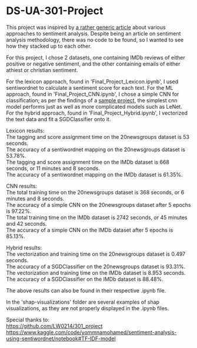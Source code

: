 # DS-UA-301-Project

This project was inspired by [a rather generic article](https://itechindia.co/us/blog/which-of-the-3-algorithms-models-should-you-choose-for-sentiment-analysis-2/) about various approaches to sentiment analysis. Despite being an article on sentiment analysis methodology, there was no code to be found, so I wanted to see how they stacked up to each other. 

For this project, I chose 2 datasets, one containing IMDb reviews of either positive or negative sentiment, and the other containing emails of either athiest or christian sentiment.

For the lexicon approach, found in 'Final_Project_Lexicon.ipynb', I used sentiwordnet to calculate a sentiment score for each text. For the ML approach, found in 'Final_Project_CNN.ipynb', I chose a simple CNN for classification; as per the findings of a [sample project](https://github.com/LW0214/301_project), the simplest cnn model performs just as well as more complicated models such as LeNet. For the hybrid approach, found in 'Final_Project_Hybrid.ipynb', I vectorized the text data and fit a SGDClassifier onto it. 

Lexicon results:<br>
The tagging and score assignment time on the 20newsgroups dataset is 53 seconds.<br>
The accuracy of a sentiwordnet mapping on the 20newsgroups dataset is 53.78%.<br>
The tagging and score assignment time on the IMDb dataset is 668 seconds, or 11 minutes and 8 seconds.<br>
The accuracy of a sentiwordnet mapping on the IMDb dataset is 61.35%.<br>

CNN results:<br>
The total training time on the 20newsgroups dataset is 368 seconds, or 6 minutes and 8 seconds.<br>
The accuracy of a simple CNN on the 20newsgroups dataset after 5 epochs is 97.22%.<br>
The total training time on the IMDb dataset is 2742 seconds, or 45 minutes and 42 seconds.<br>
The accuracy of a simple CNN on the IMDb dataset after 5 epochs is 85.13%.<br>

Hybrid results:<br>
The vectorization and training time on the 20newsgroups dataset is 0.497 seconds.<br>
The accuracy of a SGDClassifier on the 20newsgroups dataset is 93.31%.<br>
The vectorization and training time on the IMDb dataset is 8.953 seconds.<br>
The accuracy of a SGDClassifier on the IMDb dataset is 88.48%.<br>


The above results can also be found in their respective .ipynb file.


In the 'shap-visualizations' folder are several examples of shap visualizations, as they are not properly displayed in the .ipynb files.


Special thanks to: <br>
https://github.com/LW0214/301_project <br>
https://www.kaggle.com/code/yommnamohamed/sentiment-analysis-using-sentiwordnet/notebook#TF-IDF-model

